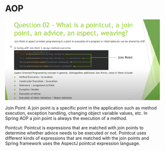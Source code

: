 # AOP

![img.png](img.png)

Join Point: A join point is a specific point in the application such as method execution, exception handling, changing object variable values, etc. In Spring AOP a join point is always the execution of a method.

Pointcut: Pointcut is expressions that are matched with join points to determine whether advice needs to be executed or not. Pointcut uses different kinds of expressions that are matched with the join points and Spring framework uses the AspectJ pointcut expression language.